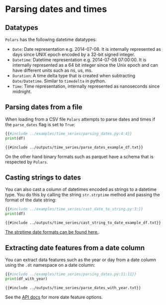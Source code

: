 # Parsing dates and times

## Datatypes

`Polars` has the following datetime datatypes:

- `Date`: Date representation e.g. 2014-07-08. It is internally represented as days since UNIX epoch encoded by a 32-bit signed integer.
- `Datetime`: Datetime representation e.g. 2014-07-08 07:00:00. It is internally represented as a 64 bit integer since the Unix epoch and can have different units such as ns, us, ms.
- `Duration`: A time delta type that is created when subtracting `Date/Datetime`. Similar to `timedelta` in python.
- `Time`: Time representation, internally represented as nanoseconds since midnight.

## Parsing dates from a file

When loading from a CSV file `Polars` attempts to parse dates and times if the `parse_dates` flag is set to `True`:

```python
{{#include ../examples/time_series/parsing_dates.py:4:4}}
print(df)
```

```text
{{#include ../outputs/time_series/parse_dates_example_df.txt}}
```

On the other hand binary formats such as parquet have a schema that is respected by `Polars`.

## Casting strings to dates

You can also cast a column of datetimes encoded as strings to a datetime type. You do this by calling the string `str.strptime` method and passing the format of the date string:

```python
{{#include ../examples/time_series/cast_date_to_string.py:3:}}
print(df)
```

```text
{{#include ../outputs/time_series/cast_string_to_date_example_df.txt}}
```

[The strptime date formats can be found here.](https://docs.rs/chrono/latest/chrono/format/strftime/index.html).

## Extracting date features from a date column
You can extract data features such as the year or day from a date column using the `.dt` namespace on a date column:

```python
{{#include ../examples/time_series/parsing_dates.py:11:11}}
print(df_with_year)
```

```text
{{#include ../outputs/time_series/parse_dates_with_year.txt}}
```

See the [API docs](https://pola-rs.github.io/polars/py-polars/html/reference/series.html#timeseries)
for more date feature options.
